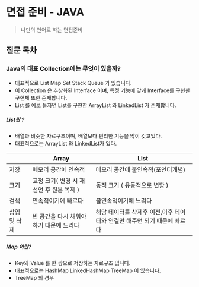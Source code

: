 # 면접 준비 - JAVA
> 나만의 언어로 하는 면접준비

## 질문 목차



### Java의 대표 Collection에는 무엇이 있을까?
- 대표적으로 List Map Set Stack Queue 가 있습니다.  
- 이 Collection 은 추상화된 Interface 이며, 특정 기능에 맞게 Interface를 구현한 구현체 또한 존재합니다.  
- List 를 예로 들자면 List를 구현한 ArrayList 와 LinkedList 가 존재합니다.

##### List란 ? 
- 배열과 비슷한 자료구조이며, 배열보다 편리한 기능을 많이 갖고있다.
- 대표적으로는 ArrayList 와 LinkedList가 있다.  

||Array|List|
|---|---|---|
|저장|메모리 공간에 연속적|메모리 공간에 불연속적(포인터개념)|
|크기|고정 크기( 변경 시 재 선언 후 원본 복제 )| 동적 크기 ( 유동적으로 변함 )|
|검색|연속적이기에 빠르다|불연속적이기에 느리다|
|삽입 및 삭제| 빈 공간을 다시 채워야 하기 때문에 느리다|해당 데이터를 삭제후 이전,이후 데이터와 연결만 해주면 되기 때문에 빠르다|


##### Map 이란?
- Key와 Value 를 한 쌍으로 저장하는 자료구조 입니다.
- 대표적으로는 HashMap LinkedHashMap TreeMap 이 있습니다.
- TreeMap 의 경우 
